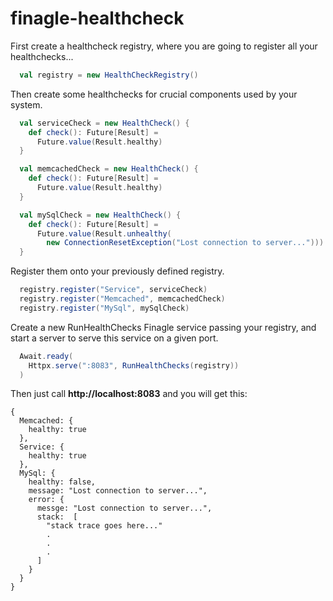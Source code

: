 # finagle-healthcheck

First create a healthcheck registry, where you are going to register all your healthchecks...
```scala
  val registry = new HealthCheckRegistry()
```

Then create some healthchecks for crucial components used by your system.
```scala
  val serviceCheck = new HealthCheck() {
    def check(): Future[Result] =
      Future.value(Result.healthy)
  }

  val memcachedCheck = new HealthCheck() {
    def check(): Future[Result] =
      Future.value(Result.healthy)
  }

  val mySqlCheck = new HealthCheck() {
    def check(): Future[Result] =
      Future.value(Result.unhealthy(
        new ConnectionResetException("Lost connection to server...")))
  }
```  

Register them onto your previously defined registry.
```scala
  registry.register("Service", serviceCheck)
  registry.register("Memcached", memcachedCheck)
  registry.register("MySql", mySqlCheck)
```

Create a new RunHealthChecks Finagle service passing your registry, and start a server to serve this service on a given port.
```scala
  Await.ready(
    Httpx.serve(":8083", RunHealthChecks(registry))
  )
```

Then just call **http://localhost:8083** and you will get this:
```
{
  Memcached: {
    healthy: true
  },
  Service: {
    healthy: true
  },
  MySql: {
    healthy: false,
    message: "Lost connection to server...",
    error: {
      messge: "Lost connection to server...",
      stack:  [
        "stack trace goes here..."
        .
        .
        .
      ]
    }
  }
}
```
